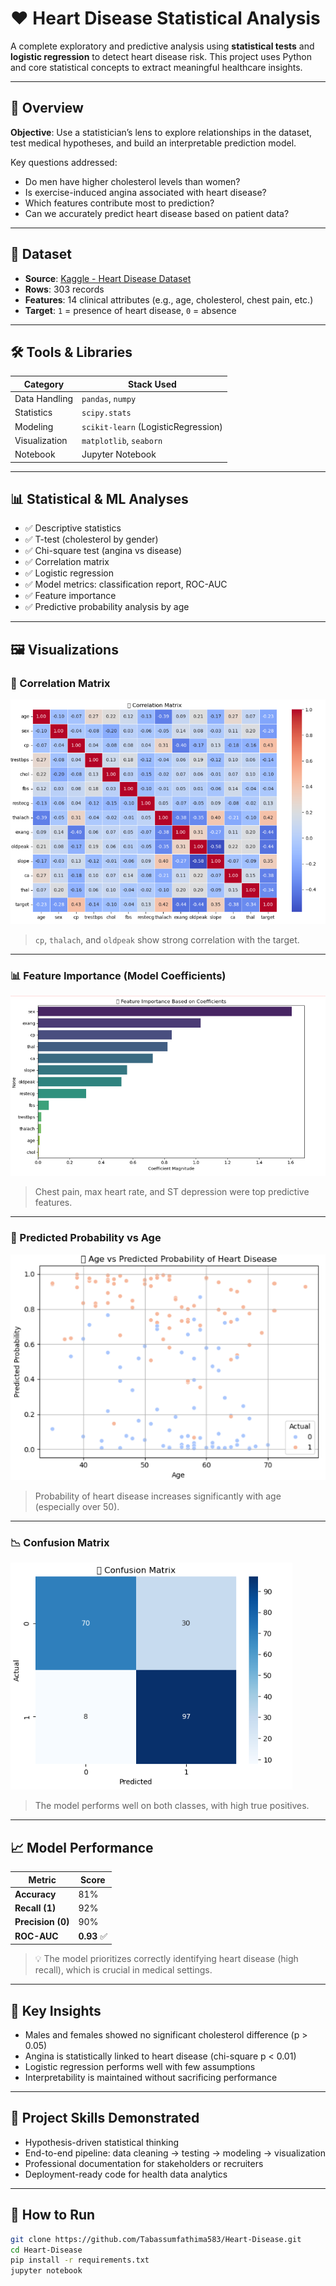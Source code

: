 # ❤️ Heart Disease Statistical Analysis

A complete exploratory and predictive analysis using **statistical tests** and **logistic regression** to detect heart disease risk. This project uses Python and core statistical concepts to extract meaningful healthcare insights.

---

## 📘 Overview

**Objective**: Use a statistician’s lens to explore relationships in the dataset, test medical hypotheses, and build an interpretable prediction model.

Key questions addressed:
- Do men have higher cholesterol levels than women?
- Is exercise-induced angina associated with heart disease?
- Which features contribute most to prediction?
- Can we accurately predict heart disease based on patient data?

---

## 📁 Dataset

- **Source**: [Kaggle - Heart Disease Dataset](https://www.kaggle.com/datasets/johnsmith88/heart-disease-dataset)
- **Rows**: 303 records
- **Features**: 14 clinical attributes (e.g., age, cholesterol, chest pain, etc.)
- **Target**: `1` = presence of heart disease, `0` = absence

---

## 🛠 Tools & Libraries

| Category        | Stack Used                      |
|----------------|----------------------------------|
| Data Handling   | `pandas`, `numpy`                |
| Statistics      | `scipy.stats`                   |
| Modeling        | `scikit-learn` (LogisticRegression) |
| Visualization   | `matplotlib`, `seaborn`         |
| Notebook        | Jupyter Notebook                |

---

## 📊 Statistical & ML Analyses

- ✅ Descriptive statistics
- ✅ T-test (cholesterol by gender)
- ✅ Chi-square test (angina vs disease)
- ✅ Correlation matrix
- ✅ Logistic regression
- ✅ Model metrics: classification report, ROC-AUC
- ✅ Feature importance
- ✅ Predictive probability analysis by age

---

## 🖼️ Visualizations

### 🧪 Correlation Matrix
![Correlation Matrix](https://github.com/Tabassumfathima583/Heart-Disease/blob/main/Images/Correlation%20Matrix.png)
> `cp`, `thalach`, and `oldpeak` show strong correlation with the target.

---

### 📊 Feature Importance (Model Coefficients)
![Feature Importance](https://github.com/Tabassumfathima583/Heart-Disease/blob/main/Images/Feature%20Importance.png)
> Chest pain, max heart rate, and ST depression were top predictive features.

---

### 🧠 Predicted Probability vs Age
![Age vs Predicted Probability](https://github.com/Tabassumfathima583/Heart-Disease/blob/main/Images/Age%20vs%20Predicted%20probability%20of%20heart%20disease.png)
> Probability of heart disease increases significantly with age (especially over 50).

---

### 📉 Confusion Matrix
![Confusion Matrix](https://github.com/Tabassumfathima583/Heart-Disease/blob/main/Images/Confusion%20Matrix.png)
> The model performs well on both classes, with high true positives.

---

## 📈 Model Performance

| Metric           | Score   |
|------------------|---------|
| **Accuracy**     | 81%     |
| **Recall (1)**   | 92%     |
| **Precision (0)**| 90%     |
| **ROC-AUC**      | **0.93** ✅ |

> 💡 The model prioritizes correctly identifying heart disease (high recall), which is crucial in medical settings.

---

## 🧠 Key Insights

- Males and females showed no significant cholesterol difference (p > 0.05)
- Angina is statistically linked to heart disease (chi-square p < 0.01)
- Logistic regression performs well with few assumptions
- Interpretability is maintained without sacrificing performance

---

## 💼 Project Skills Demonstrated

- Hypothesis-driven statistical thinking
- End-to-end pipeline: data cleaning → testing → modeling → visualization
- Professional documentation for stakeholders or recruiters
- Deployment-ready code for health data analytics

---

## 🚀 How to Run

```bash
git clone https://github.com/Tabassumfathima583/Heart-Disease.git
cd Heart-Disease
pip install -r requirements.txt
jupyter notebook
